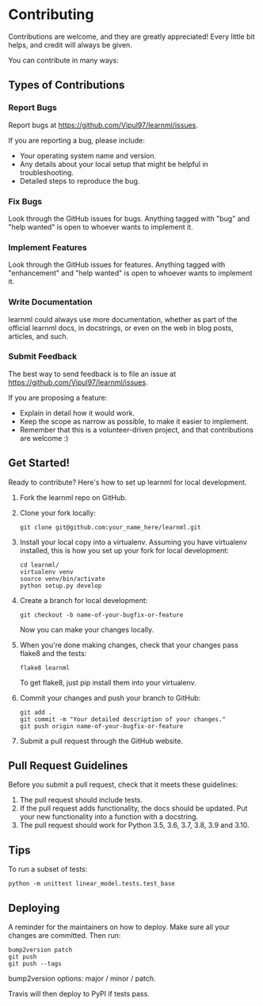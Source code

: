 # Contributing

Contributions are welcome, and they are greatly appreciated! Every little bit helps, and credit will always be given.

You can contribute in many ways:

## Types of Contributions

### Report Bugs

Report bugs at <https://github.com/Vipul97/learnml/issues>.

If you are reporting a bug, please include:

-   Your operating system name and version.
-   Any details about your local setup that might be helpful in troubleshooting.
-   Detailed steps to reproduce the bug.

### Fix Bugs

Look through the GitHub issues for bugs. Anything tagged with "bug" and "help wanted" is open to whoever wants to implement it.

### Implement Features

Look through the GitHub issues for features. Anything tagged with "enhancement" and "help wanted" is open to whoever wants to implement it.

### Write Documentation

learnml could always use more documentation, whether as part of the official learnml docs, in docstrings, or even on the web in blog posts, articles, and such.

### Submit Feedback

The best way to send feedback is to file an issue at <https://github.com/Vipul97/learnml/issues>.

If you are proposing a feature:

-   Explain in detail how it would work.
-   Keep the scope as narrow as possible, to make it easier to implement.
-   Remember that this is a volunteer-driven project, and that contributions are welcome :)

## Get Started!

Ready to contribute? Here's how to set up learnml for local development.

1.  Fork the learnml repo on GitHub.

2.  Clone your fork locally:

        git clone git@github.com:your_name_here/learnml.git

3.  Install your local copy into a virtualenv. Assuming you have virtualenv installed, this is how you set up your fork for local development:

        cd learnml/
        virtualenv venv
        source venv/bin/activate
        python setup.py develop

4.  Create a branch for local development:

        git checkout -b name-of-your-bugfix-or-feature

    Now you can make your changes locally.

5.  When you're done making changes, check that your changes pass flake8 and the tests:

        flake8 learnml

    To get flake8, just pip install them into your virtualenv.

6.  Commit your changes and push your branch to GitHub:

        git add .
        git commit -m "Your detailed description of your changes."
        git push origin name-of-your-bugfix-or-feature

7.  Submit a pull request through the GitHub website.

## Pull Request Guidelines

Before you submit a pull request, check that it meets these guidelines:

1.  The pull request should include tests.
2.  If the pull request adds functionality, the docs should be updated. Put your new functionality into a function with a docstring.
3.  The pull request should work for Python 3.5, 3.6, 3.7, 3.8, 3.9 and 3.10.

## Tips

To run a subset of tests:

    python -m unittest linear_model.tests.test_base

## Deploying

A reminder for the maintainers on how to deploy. Make sure all your changes are committed. Then run:

    bump2version patch
    git push
    git push --tags

bump2version options: major / minor / patch.

Travis will then deploy to PyPI if tests pass.
